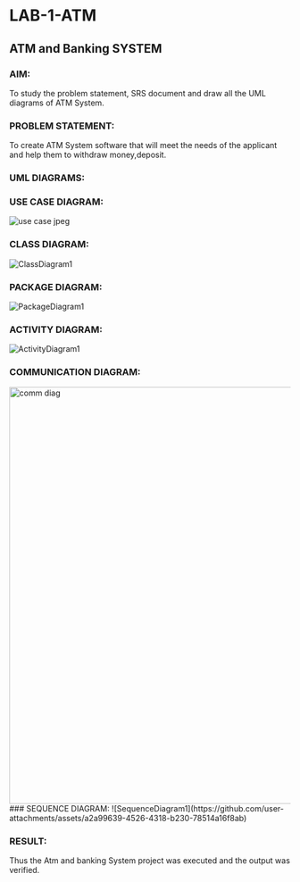 # LAB-1-ATM
## ATM and Banking SYSTEM
### AIM: 
To study the problem statement, SRS document and draw all the UML diagrams of ATM
System.
### PROBLEM STATEMENT:
To create ATM System software that will meet the needs of the applicant and help them
to withdraw money,deposit.
### UML DIAGRAMS:
### USE CASE DIAGRAM:
![use case jpeg](https://github.com/user-attachments/assets/a893d078-d24b-4087-85ba-3bf3ee9563c1)
### CLASS DIAGRAM:
![ClassDiagram1](https://github.com/user-attachments/assets/51307547-a45d-440c-97d5-b52dcda18f56)
### PACKAGE DIAGRAM:
![PackageDiagram1](https://github.com/user-attachments/assets/6fc7f03f-92e1-4919-ae82-12adbcfc5990)
### ACTIVITY DIAGRAM:
![ActivityDiagram1](https://github.com/user-attachments/assets/9b0dabca-75e8-4d0e-9504-e70eabe57a04)
### COMMUNICATION DIAGRAM:
<img width="1032" height="747" alt="comm diag" src="https://github.com/user-attachments/assets/39823158-a565-42ea-9024-5bcecf29f354" />
### SEQUENCE DIAGRAM:
![SequenceDiagram1](https://github.com/user-attachments/assets/a2a99639-4526-4318-b230-78514a16f8ab)

### RESULT: 
Thus the Atm and banking System project was executed and the output was verified.
